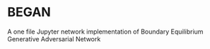 # BEGAN
A one file Jupyter network implementation of Boundary Equilibrium Generative Adversarial Network
